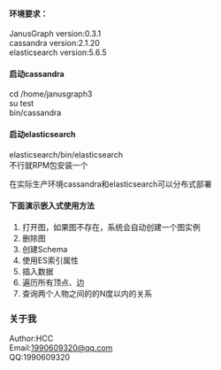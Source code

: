 #### 环境要求：
JanusGraph version:0.3.1  
cassandra version:2.1.20  
elasticsearch version:5.6.5

#### 启动cassandra
cd /home/janusgraph3  
su test  
bin/cassandra  

#### 启动elasticsearch
elasticsearch/bin/elasticsearch  
不行就RPM包安装一个  

在实际生产环境cassandra和elasticsearch可以分布式部署

#### 下面演示嵌入式使用方法
1. 打开图，如果图不存在，系统会自动创建一个图实例
2. 删除图
3. 创建Schema
4. 使用ES索引属性
5. 插入数据
6. 遍历所有顶点、边
7. 查询两个人物之间的的N度以内的关系

### 关于我
Author:HCC  
Email:1990609320@qq.com  
QQ:1990609320